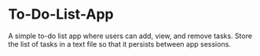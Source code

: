# To-Do-List-App
A simple to-do list app where users can add, view, and remove tasks. Store the list of tasks in a text file so that it persists between app sessions.
